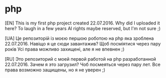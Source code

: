 # php

[EN]
This is my first php project created 22.07.2016.
Why did I uploaded it here? To laugh in a few years
Al rights maybe reserved, but I'm not sure ;)

[UA]
Це репозиторій із моєю першою роботою на php яка зроблена  22.07.2016.
Навіщо я це сюди завантажив? Щоб посміятися через пару років
Усі права можливо захищені, але я не впевнен ;)

[RU]
Это репозиторий с моей первой работой на php разработанной  22.07.2016.
Зачем я это загрузил? Чоб посмеяться через пару лет.
Все права возможно защищены, но я не уверен ;)
